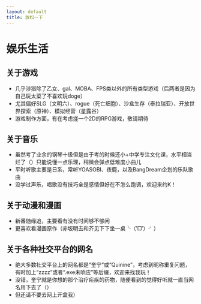 ```yaml
---
layout: default
title: 放松一下
---
```


# 娱乐生活

## 关于游戏

- 几乎涉猎除了乙女、gal、MOBA、FPS类以外的所有类型游戏（后两者是因为自己玩太菜了不喜欢玩doge）
- 尤其偏好SLG（文明六）、rogue（死亡细胞）、沙盒生存（泰拉瑞亚）、开放世界探索（原神）、模拟经营（星露谷）
- 游戏制作方面，有在考虑搓一个2D的RPG游戏，敬请期待

## 关于音乐

- 虽然考了业余的钢琴十级但是由于考的时候还小+中学专注文化课，水平相当烂了（）只能说懂一点乐理，稍微会弹点低难度小曲儿
- 平时听歌主要是日系，常听YOASOBI、夜鹿，以及BangDream企划的乐队歌曲
- 没学过声乐，唱歌没有技巧全是感情但好在不怎么跑调，欢迎来约K！

## 关于动漫和漫画

- 新番随缘追，主要看有没有时间够不够闲
- 更喜欢看漫画原作（赤坂明去和芥见下下坐一桌╰（‵□′）╯）

## 关于各种社交平台的网名

- 绝大多数社交平台上的网名都是“奎宁”或“Quinine”，考虑到昵称重复问题，有时加上“zzzz”或者“.exe未响应”等后缀，欢迎来找我玩！
- 没错，奎宁就是你想的那个治疗疟疾的药物，随便看到的觉得好听就一直当网名用下去了（）
- 但还请不要去网上开盒我）